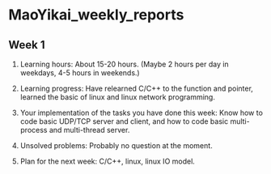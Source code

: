 # MaoYikai_weekly_reports
## Week 1
1. Learning hours: About 15-20 hours. (Maybe 2 hours per day in weekdays, 4-5 hours in weekends.)

2. Learning progress: Have relearned C/C++ to the function and pointer, learned the basic of linux and linux network programming.

3. Your implementation of the tasks you have done this week: Know how to code basic UDP/TCP server and client, and how to code basic multi-process and multi-thread        server.

4. Unsolved problems: Probably no question at the moment.

5. Plan for the next week: C/C++, linux, linux IO model.
